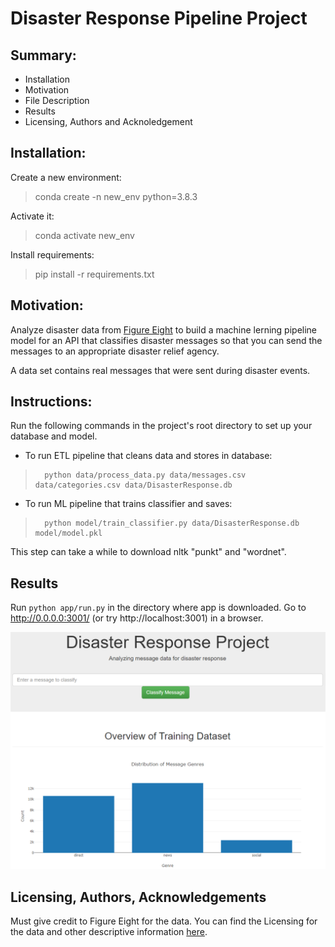 # Disaster Response Pipeline Project

## Summary:
- Installation
- Motivation
- File Description
- Results
- Licensing, Authors and Acknoledgement

## Installation:

Create a new environment:
> conda create -n new_env python=3.8.3

Activate it:
> conda activate new_env

Install requirements:
> pip install -r requirements.txt

## Motivation:

Analyze disaster data from [Figure Eight](https://appen.com/) to build a machine lerning pipeline model for an API that classifies disaster messages so that you can send the messages to an appropriate disaster relief agency.

A data set contains real messages that were sent during disaster events.

## Instructions:

Run the following commands in the project's root directory to set up your database and model.

- To run ETL pipeline that cleans data and stores in database:
>       python data/process_data.py data/messages.csv data/categories.csv data/DisasterResponse.db
- To run ML pipeline that trains classifier and saves:
>       python model/train_classifier.py data/DisasterResponse.db model/model.pkl
This step can take a while to download nltk "punkt" and "wordnet".

## Results

Run `python app/run.py` in the directory where app is downloaded.
Go to http://0.0.0.0:3001/ (or try http://localhost:3001) in a browser.

![Web App](imagens/web_app.png)

## Licensing, Authors, Acknowledgements

Must give credit to Figure Eight for the data. You can find the Licensing for the data and other descriptive information [here](https://appen.com/).

